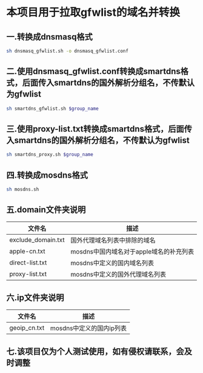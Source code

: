 # 本项目用于拉取gfwlist的域名并转换

## 一.转换成dnsmasq格式

```sh
sh dnsmasq_gfwlist.sh -o dnsmasq_gfwlist.conf
```

## 二.使用dnsmasq_gfwlist.conf转换成smartdns格式，后面传入smartdns的国外解析分组名，不传默认为gfwlist

```sh
sh smartdns_gfwlist.sh $group_name
```

## 三.使用proxy-list.txt转换成smartdns格式，后面传入smartdns的国外解析分组名，不传默认为gfwlist

```sh
sh smartdns_proxy.sh $group_name

```

## 四.转换成mosdns格式

```sh
sh mosdns.sh
```

## 五.domain文件夹说明

| 文件名                | 描述                        |
|--------------------|---------------------------|
| exclude_domain.txt | 国外代理域名列表中排除的域名            |
| apple-cn.txt       | mosdns中国内域名对于apple域名的补充列表 |
| direct-list.txt    | mosdns中定义的国内域名列表          |
| proxy-list.txt     | mosdns中定义的国外代理域名列表        |

## 六.ip文件夹说明

| 文件名          | 描述               |
|--------------|------------------|
| geoip_cn.txt | mosdns中定义的国内ip列表 |

## 七.该项目仅为个人测试使用，如有侵权请联系，会及时调整